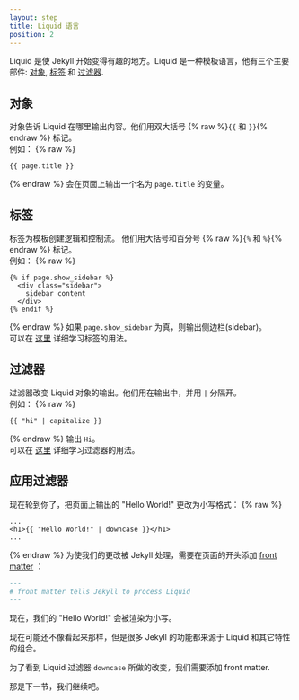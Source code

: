 ```yaml
---
layout: step
title: Liquid 语言
position: 2
---
```

Liquid 是使 Jekyll 开始变得有趣的地方。Liquid 是一种模板语言，他有三个主要部件: [对象](#对象), [标签](#标签) 和 [过滤器](#过滤器).


## 对象
对象告诉 Liquid 在哪里输出内容。他们用双大括号 {% raw %}`{{` 和 `}}`{% endraw %} 标记。  
例如：
{% raw %}
```liquid
{{ page.title }}
```
{% endraw %}
会在页面上输出一个名为 `page.title` 的变量。

## 标签
标签为模板创建逻辑和控制流。 他们用大括号和百分号 {% raw %}`{%` 和 `%}`{% endraw %} 标记。  
例如：
{% raw %}
```liquid
{% if page.show_sidebar %}
  <div class="sidebar">
    sidebar content
  </div>
{% endif %}
```
{% endraw %}
如果 `page.show_sidebar` 为真，则输出侧边栏(sidebar)。   
可以在 [这里](/docs/liquid/tags/) 详细学习标签的用法。

## 过滤器
过滤器改变 Liquid 对象的输出。他们用在输出中，并用  `|` 分隔开。  
例如：
{% raw %}
```liquid
{{ "hi" | capitalize }}
```
{% endraw %}
输出  `Hi`。  
可以在 [这里](/docs/liquid/filters/) 详细学习过滤器的用法。

## 应用过滤器
现在轮到你了，把页面上输出的 "Hello World!" 更改为小写格式：
{% raw %}
```liquid
...
<h1>{{ "Hello World!" | downcase }}</h1>
...
```
{% endraw %}
为使我们的更改被 Jekyll 处理，需要在页面的开头添加 [front matter](../03-front-matter/) ：

```markdown
---
# front matter tells Jekyll to process Liquid
---
```
现在，我们的 "Hello World!" 会被渲染为小写。

现在可能还不像看起来那样，但是很多 Jekyll 的功能都来源于 Liquid 和其它特性的组合。

为了看到 Liquid 过滤器  `downcase` 所做的改变，我们需要添加 front matter.

那是下一节，我们继续吧。
